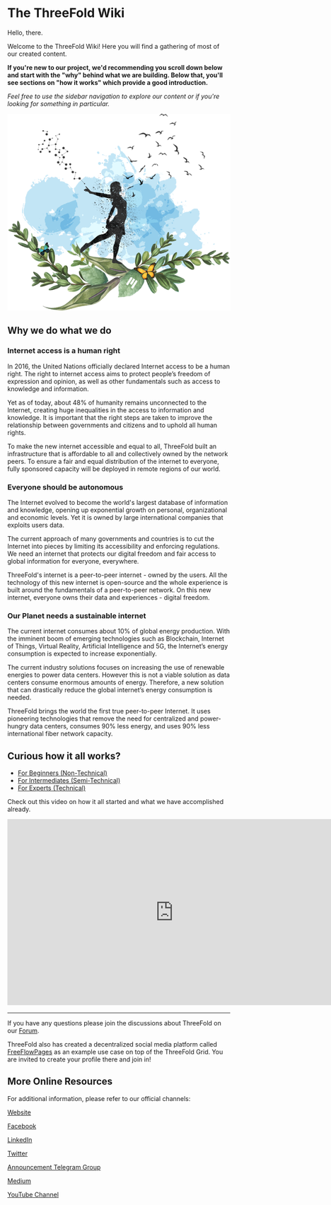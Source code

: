# The ThreeFold Wiki

Hello, there.

Welcome to the ThreeFold Wiki! Here you will find a gathering of most of our created content.

**If you're new to our project, we'd recommending you scroll down below and start with the "why" behind what we are building. Below that, you'll see sections on "how it works" which provide a good introduction.**

*Feel free to use the sidebar navigation to explore our content or if you're looking for something in particular.*

![](./img/freedoom.png)

## Why we do what we do

### Internet access is a human right

In 2016, the United Nations officially declared Internet access to be a human right. The right to internet access aims to protect people’s freedom of expression and opinion, as well as other fundamentals such as access to knowledge and information. 

Yet as of today, about 48% of humanity remains unconnected to the Internet, creating huge inequalities in the access to information and knowledge. It is important that the right steps are taken to improve the relationship between governments and citizens and to uphold all human rights.
 
To make the new internet accessible and equal to all, ThreeFold built an infrastructure that is affordable to all and collectively owned by the network peers. To ensure a fair and equal distribution of the internet to everyone, fully sponsored capacity will be deployed in remote regions of our world. 

### Everyone should be autonomous

The Internet evolved to become the world's largest database of information and knowledge, opening up exponential growth on personal, organizational and economic levels. Yet it is owned by large international companies that exploits users data. 

The current approach of many governments and countries is to cut the Internet into pieces by limiting its accessibility and enforcing regulations. We need an internet that protects our digital freedom and fair access to global information for everyone, everywhere.
 
ThreeFold's internet is a peer-to-peer internet - owned by the users. All the technology of this new internet is open-source and the whole experience is built around the fundamentals of a peer-to-peer network. On this new internet, everyone owns their data and experiences - digital freedom.

### Our Planet needs a sustainable internet 

The current internet consumes about 10% of global energy production. With the imminent boom of emerging technologies such as Blockchain, Internet of Things, Virtual Reality, Artificial Intelligence and 5G, the Internet’s energy consumption is expected to increase exponentially. 

The current industry solutions focuses on increasing the use of renewable energies to power data centers. However this is not a viable solution as data centers consume enormous amounts of energy. Therefore, a new solution that can drastically reduce the global internet’s energy consumption is needed. 
  
ThreeFold brings the world the first true peer-to-peer Internet. It uses pioneering technologies that remove the need for centralized and power-hungry data centers, consumes 90% less energy, and uses 90% less international fiber network capacity. 

## Curious how it all works?

- [For Beginners (Non-Technical)](howitworks_beg.md)
- [For Intermediates (Semi-Technical)](howitworks_int.md)
- [For Experts (Technical)](howitworks_adv.md)

Check out this video on how it all started and what we have accomplished already. 

<iframe width="750" height="421" src="https://www.youtube.com/embed/AAV4yYZ_P3k" frameborder="0" allow="accelerometer; autoplay; encrypted-media; gyroscope; picture-in-picture" allowfullscreen></iframe>

---

If you have any questions please join the discussions about ThreeFold on our [Forum](https://forum.threefold.io/).

ThreeFold also has created a decentralized social media platform called [FreeFlowPages](https://www.freeflowpages.com) as an example use case on top of the ThreeFold Grid. You are invited to create your profile there and join in!

## More Online Resources

For additional information, please refer to our official channels:

[Website](https://www.threefold.io)

[Facebook](https://facebook.com/ThreeFold.io)

[LinkedIn](https://linkedin.com/company/threefold-foundation/)

[Twitter](https://twitter.com/threefold_io)

[Announcement Telegram Group](https://t.me/threefoldnews)

[Medium](https://medium.com/threefold)

[YouTube Channel](https://youtube.com/c/ThreeFoldFoundation)